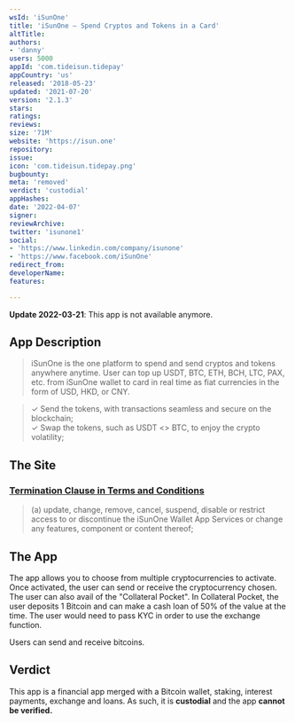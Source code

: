 ```yaml
---
wsId: 'iSunOne'
title: 'iSunOne – Spend Cryptos and Tokens in a Card'
altTitle: 
authors:
- 'danny'
users: 5000
appId: 'com.tideisun.tidepay'
appCountry: 'us'
released: '2018-05-23'
updated: '2021-07-20'
version: '2.1.3'
stars: 
ratings: 
reviews: 
size: '71M'
website: 'https://isun.one'
repository: 
issue: 
icon: 'com.tideisun.tidepay.png'
bugbounty: 
meta: 'removed'
verdict: 'custodial'
appHashes: 
date: '2022-04-07'
signer: 
reviewArchive: 
twitter: 'isunone1'
social:
- 'https://www.linkedin.com/company/isunone'
- 'https://www.facebook.com/iSunOne'
redirect_from: 
developerName: 
features: 

---
```


**Update 2022-03-21**: This app is not available anymore.

## App Description

> iSunOne is the one platform to spend and send cryptos and tokens anywhere anytime. User can top up USDT, BTC, ETH, BCH, LTC, PAX, etc. from iSunOne wallet to card in real
time as fiat currencies in the form of USD, HKD, or CNY.

> ✓ Send the tokens, with transactions seamless and secure on the blockchain;<br>
> ✓ Swap the tokens, such as USDT <> BTC, to enjoy the crypto volatility;

## The Site

### [Termination Clause in Terms and Conditions](https://isun.one/tnc)

> (a) update, change, remove, cancel, suspend, disable or restrict access to or discontinue the iSunOne Wallet App Services or change any features, component or content thereof;

## The App

The app allows you to choose from multiple cryptocurrencies to activate. Once activated, the user can send or receive the cryptocurrency chosen. The user can also avail of the "Collateral Pocket". In Collateral Pocket, the user deposits 1 Bitcoin and can make a cash loan of 50% of the value at the time. The user would need to pass KYC in order to use the exchange function. 

Users can send and receive bitcoins.

## Verdict

This app is a financial app merged with a Bitcoin wallet, staking, interest payments, exchange and loans. As such, it is **custodial** and the app **cannot be verified.**
